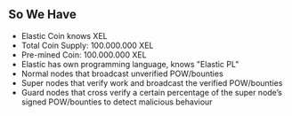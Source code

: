 ## So We Have

- Elastic Coin knows XEL
- Total Coin Supply: 100.000.000 XEL
- Pre-mined Coin: 100.000.000 XEL
- Elastic has own programming language, knows "Elastic PL"
- Normal nodes that broadcast unverified POW/bounties 
- Super nodes that verify work and broadcast the verified POW/bounties
- Guard nodes that cross verify a certain percentage of the super node’s signed POW/bounties to detect malicious behaviour

